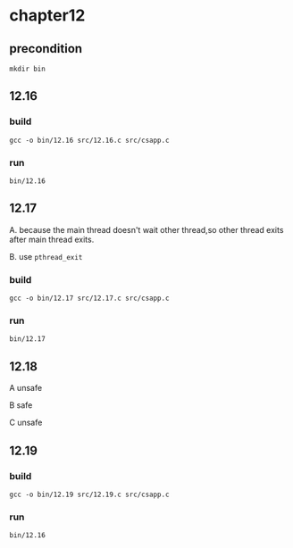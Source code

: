 # chapter12

## precondition
````shell
mkdir bin
````

## 12.16

### build

    gcc -o bin/12.16 src/12.16.c src/csapp.c

### run

    bin/12.16

## 12.17

A. because the main thread doesn't wait other thread,so other thread exits after main thread exits.

B. use `pthread_exit`

### build

    gcc -o bin/12.17 src/12.17.c src/csapp.c

### run

    bin/12.17

## 12.18

A unsafe

B safe

C unsafe

## 12.19

### build

    gcc -o bin/12.19 src/12.19.c src/csapp.c

### run

    bin/12.16